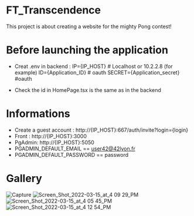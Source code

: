 # FT_Transcendence

This project is about creating a website for the mighty Pong contest!

# Before launching the application

- Creat .env in backend : 
    IP={IP_HOST}  # Localhost or 10.2.2.8 (for example)
    ID={Application_ID} # oauth
    SECRET={Application_secret} #oauth

- Check the id in HomePage.tsx is the same as in the backend

# Informations
- Create a guest account : http://{IP_HOST}:667/auth/invite?login={login}
- Front : http://{IP_HOST}:3000
- PgAdmin: http://{IP_HOST}:5050
- PGADMIN_DEFAULT_EMAIL == user42@42lyon.fr
- PGADMIN_DEFAULT_PASSWORD == password

# Gallery
![Capture](https://user-images.githubusercontent.com/52237626/169101314-d10f0e13-7808-44e4-8d11-d2d31554b320.PNG)
![Screen_Shot_2022-03-15_at_4 09 29_PM](https://user-images.githubusercontent.com/52237626/169101403-d021f132-25c1-46ae-b866-736b70eb5e09.png)
![Screen_Shot_2022-03-15_at_4 05 45_PM](https://user-images.githubusercontent.com/52237626/169100895-9f88382c-5823-422d-b93d-fabb07aedc3d.png)
![Screen_Shot_2022-03-15_at_4 12 54_PM](https://user-images.githubusercontent.com/52237626/169100871-961ba717-68b2-4d82-8a94-54bdb406b1c8.png)
